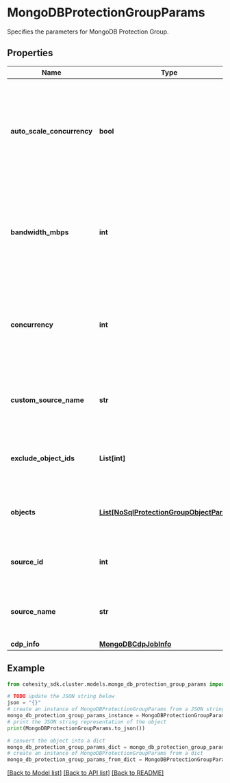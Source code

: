 # MongoDBProtectionGroupParams

Specifies the parameters for MongoDB Protection Group.

## Properties

Name | Type | Description | Notes
------------ | ------------- | ------------- | -------------
**auto_scale_concurrency** | **bool** | Specifies the flag to automatically scale number of concurrent IO Streams that will be created to exchange data with the cluster. | [optional] 
**bandwidth_mbps** | **int** | Specifies the maximum network bandwidth that each concurrent IO Stream can use for exchanging data with the cluster. | [optional] 
**concurrency** | **int** | Specifies the maximum number of concurrent IO Streams that will be created to exchange data with the cluster. | [optional] 
**custom_source_name** | **str** | The user specified name for the Source on which this protection was run. | [optional] [readonly] 
**exclude_object_ids** | **List[int]** | Specifies the objects to be excluded in the Protection Group. | [optional] 
**objects** | [**List[NoSqlProtectionGroupObjectParams]**](NoSqlProtectionGroupObjectParams.md) | Specifies the objects to be included in the Protection Group. | [optional] 
**source_id** | **int** | Object ID of the Source on which this protection was run . | [optional] [readonly] 
**source_name** | **str** | Specifies the name of the Source on which this protection was run. | [optional] [readonly] 
**cdp_info** | [**MongoDBCdpJobInfo**](MongoDBCdpJobInfo.md) |  | [optional] 

## Example

```python
from cohesity_sdk.cluster.models.mongo_db_protection_group_params import MongoDBProtectionGroupParams

# TODO update the JSON string below
json = "{}"
# create an instance of MongoDBProtectionGroupParams from a JSON string
mongo_db_protection_group_params_instance = MongoDBProtectionGroupParams.from_json(json)
# print the JSON string representation of the object
print(MongoDBProtectionGroupParams.to_json())

# convert the object into a dict
mongo_db_protection_group_params_dict = mongo_db_protection_group_params_instance.to_dict()
# create an instance of MongoDBProtectionGroupParams from a dict
mongo_db_protection_group_params_from_dict = MongoDBProtectionGroupParams.from_dict(mongo_db_protection_group_params_dict)
```
[[Back to Model list]](../README.md#documentation-for-models) [[Back to API list]](../README.md#documentation-for-api-endpoints) [[Back to README]](../README.md)


